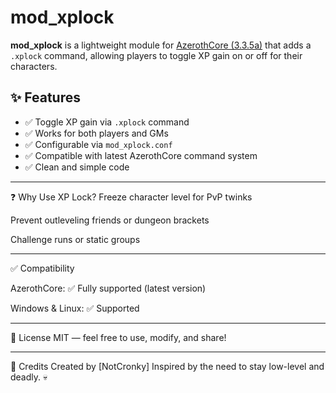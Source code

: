 # mod_xplock

**mod_xplock** is a lightweight module for [AzerothCore (3.3.5a)](https://www.azerothcore.org/) that adds a `.xplock` command, allowing players to toggle XP gain on or off for their characters.

## ✨ Features

- ✅ Toggle XP gain via `.xplock` command
- ✅ Works for both players and GMs
- ✅ Configurable via `mod_xplock.conf`
- ✅ Compatible with latest AzerothCore command system
- ✅ Clean and simple code

---

❓ Why Use XP Lock?
Freeze character level for PvP twinks

Prevent outleveling friends or dungeon brackets

Challenge runs or static groups

---

✅ Compatibility

AzerothCore: ✅ Fully supported (latest version)

Windows & Linux: ✅ Supported

---

📜 License
MIT — feel free to use, modify, and share!

---

🙏 Credits
Created by [NotCronky]
Inspired by the need to stay low-level and deadly. 💀
